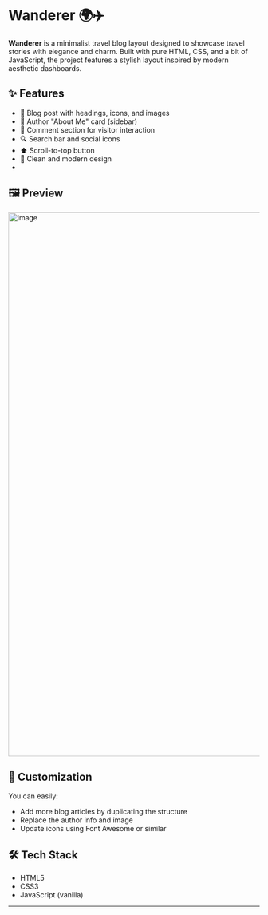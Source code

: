 
# Wanderer 🌍✈️

**Wanderer** is a minimalist travel blog layout designed to showcase travel stories with elegance and charm. Built with pure HTML, CSS, and a bit of JavaScript, the project features a stylish layout inspired by modern aesthetic dashboards.

## ✨ Features

- 📝 Blog post with headings, icons, and images
- 👤 Author "About Me" card (sidebar)
- 💬 Comment section for visitor interaction
- 🔍 Search bar and social icons
- ⬆️ Scroll-to-top button
- 📱 Clean and modern design
- 
## 🖼 Preview

<img width="1837" height="1090" alt="image" src="https://github.com/user-attachments/assets/cb396bfb-81d4-41fc-b1e6-efa5f055ac4f" />


## 📌 Customization

You can easily:
- Add more blog articles by duplicating the structure
- Replace the author info and image
- Update icons using Font Awesome or similar

## 🛠 Tech Stack

- HTML5
- CSS3
- JavaScript (vanilla)

---

